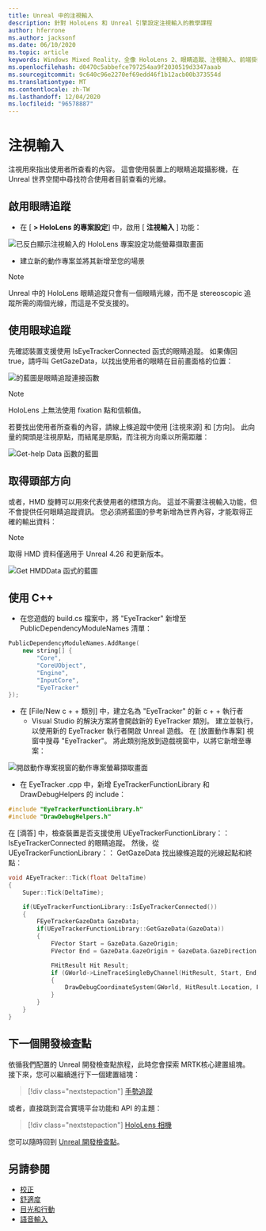 ```yaml
---
title: Unreal 中的注視輸入
description: 針對 HoloLens 和 Unreal 引擎設定注視輸入的教學課程
author: hferrone
ms.author: jacksonf
ms.date: 06/10/2020
ms.topic: article
keywords: Windows Mixed Reality、全像 HoloLens 2、眼睛追蹤、注視輸入、前端掛接顯示器、Unreal 引擎、混合現實耳機、windows Mixed reality 耳機、虛擬實境耳機
ms.openlocfilehash: d0470c5abbefce797254aa9f2030519d3347aaab
ms.sourcegitcommit: 9c640c96e2270ef69edd46f1b12acb00b373554d
ms.translationtype: MT
ms.contentlocale: zh-TW
ms.lasthandoff: 12/04/2020
ms.locfileid: "96578887"
---
```

# <a name="gaze-input"></a>注視輸入

注視用來指出使用者所查看的內容。  這會使用裝置上的眼睛追蹤攝影機，在 Unreal 世界空間中尋找符合使用者目前查看的光線。

## <a name="enabling-eye-tracking"></a>啟用眼睛追蹤

- 在 [ **> HoloLens 的專案設定**] 中，啟用 [ **注視輸入** ] 功能：

![已反白顯示注視輸入的 HoloLens 專案設定功能螢幕擷取畫面](images/unreal-gaze-img-01.png)

- 建立新的動作專案並將其新增至您的場景

> [!NOTE] 
> Unreal 中的 HoloLens 眼睛追蹤只會有一個眼睛光線，而不是 stereoscopic 追蹤所需的兩個光線，而這是不受支援的。

## <a name="using-eye-tracking"></a>使用眼球追蹤

先確認裝置支援使用 IsEyeTrackerConnected 函式的眼睛追蹤。  如果傳回 true，請呼叫 GetGazeData，以找出使用者的眼睛在目前畫面格的位置：

![的藍圖是眼睛追蹤連接函數](images/unreal-gaze-img-02.png)

> [!NOTE]
> HoloLens 上無法使用 fixation 點和信賴值。

若要找出使用者所查看的內容，請線上條追蹤中使用 [注視來源] 和 [方向]。  此向量的開頭是注視原點，而結尾是原點，而注視方向乘以所需距離：

![Get-help Data 函數的藍圖](images/unreal-gaze-img-03.png)

## <a name="getting-head-orientation"></a>取得頭部方向

或者，HMD 旋轉可以用來代表使用者的標頭方向。  這並不需要注視輸入功能，但不會提供任何眼睛追蹤資訊。  您必須將藍圖的參考新增為世界內容，才能取得正確的輸出資料：

> [!NOTE]
> 取得 HMD 資料僅適用于 Unreal 4.26 和更新版本。

![Get HMDData 函式的藍圖](images/unreal-gaze-img-04.png)

## <a name="using-c"></a>使用 C++ 

- 在您遊戲的 build.cs 檔案中，將 "EyeTracker" 新增至 PublicDependencyModuleNames 清單：

```cpp
PublicDependencyModuleNames.AddRange(
    new string[] {
        "Core",
        "CoreUObject",
        "Engine",
        "InputCore",
        "EyeTracker"
});
```

- 在 [File/New c + + 類別] 中，建立名為 "EyeTracker" 的新 c + + 執行者
    - Visual Studio 的解決方案將會開啟新的 EyeTracker 類別。 建立並執行，以使用新的 EyeTracker 執行者開啟 Unreal 遊戲。  在 [放置動作專案] 視窗中搜尋 "EyeTracker"。  將此類別拖放到遊戲視窗中，以將它新增至專案：

![開啟動作專案視窗的動作專案螢幕擷取畫面](images/unreal-gaze-img-06.png)

- 在 EyeTracker .cpp 中，新增 EyeTrackerFunctionLibrary 和 DrawDebugHelpers 的 include：

```cpp
#include "EyeTrackerFunctionLibrary.h"
#include "DrawDebugHelpers.h"
```

在 [滴答] 中，檢查裝置是否支援使用 UEyeTrackerFunctionLibrary：： IsEyeTrackerConnected 的眼睛追蹤。  然後，從 UEyeTrackerFunctionLibrary：： GetGazeData 找出線條追蹤的光線起點和終點：

```cpp
void AEyeTracker::Tick(float DeltaTime)
{
    Super::Tick(DeltaTime);

    if(UEyeTrackerFunctionLibrary::IsEyeTrackerConnected())
    {
        FEyeTrackerGazeData GazeData;
        if(UEyeTrackerFunctionLibrary::GetGazeData(GazeData))
        {
            FVector Start = GazeData.GazeOrigin;
            FVector End = GazeData.GazeOrigin + GazeData.GazeDirection * 100;

            FHitResult Hit Result;
            if (GWorld->LineTraceSingleByChannel(HitResult, Start, End, ECollisionChannel::ECC_Visiblity))
            {
                DrawDebugCoordinateSystem(GWorld, HitResult.Location, FQuat::Identity.Rotator(), 10);
            }
        }
    }
}
```

## <a name="next-development-checkpoint"></a>下一個開發檢查點

依循我們配置的 Unreal 開發檢查點旅程，此時您會探索 MRTK核心建置組塊。 接下來，您可以繼續進行下一個建置組塊： 

> [!div class="nextstepaction"]
> [手勢追蹤](unreal-hand-tracking.md)

或者，直接跳到混合實境平台功能和 API 的主題：

> [!div class="nextstepaction"]
> [HoloLens 相機](unreal-hololens-camera.md)

您可以隨時回到 [Unreal 開發檢查點](unreal-development-overview.md#2-core-building-blocks)。

## <a name="see-also"></a>另請參閱
* [校正](../../calibration.md)
* [舒適度](../../design/comfort.md)
* [目光和行動](../../design/gaze-and-commit.md)
* [語音輸入](../../out-of-scope/voice-design.md)
